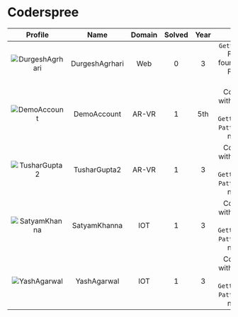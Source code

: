 
Coderspree
==========
  
  

|Profile|Name|Domain|Solved|Year|logs|
| :---: | :---: | :---: | :---: | :---: | :---: |
|![DurgeshAgrhari](https://avatars.githubusercontent.com/u/65119161?v=4&s=100)|DurgeshAgrhari|Web|0|3|`GettingStarted` Folder not found, `Patterns` Folder not found, |
|![DemoAccount](https://avatars.githubusercontent.com/u/84376218?v=4&s=100)|DemoAccount|AR-VR|1|5th|Completed `1` with minimum `5` in `GettingStarted`, `Patterns` Folder not found, |
|![TusharGupta2](https://avatars.githubusercontent.com/u/30565750?v=4&s=100)|TusharGupta2|AR-VR|1|3|Completed `1` with minimum `5` in `GettingStarted`, `Patterns` Folder not found, |
|![SatyamKhanna](https://avatars.githubusercontent.com/u/52063544?v=4&s=100)|SatyamKhanna|IOT|1|3|Completed `1` with minimum `5` in `GettingStarted`, `Patterns` Folder not found, |
|![YashAgarwal](https://avatars.githubusercontent.com/u/59206738?v=4&s=100)|YashAgarwal|IOT|1|3|Completed `1` with minimum `5` in `GettingStarted`, `Patterns` Folder not found, |
